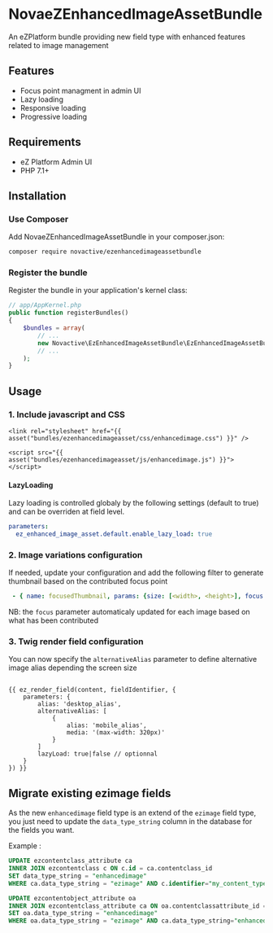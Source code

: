 # NovaeZEnhancedImageAssetBundle

An eZPlatform bundle providing new field type with enhanced features related to image management

## Features

- Focus point managment in admin UI
- Lazy loading
- Responsive loading
- Progressive loading

## Requirements

- eZ Platform Admin UI
- PHP 7.1+

## Installation

### Use Composer

Add NovaeZEnhancedImageAssetBundle in your composer.json:

```bash
composer require novactive/ezenhancedimageassetbundle
```

### Register the bundle

Register the bundle in your application's kernel class:

```php
// app/AppKernel.php
public function registerBundles()
{
    $bundles = array(
        // ...
        new Novactive\EzEnhancedImageAssetBundle\EzEnhancedImageAssetBundle(),
        // ...
    );
}
```
## Usage
### 1. Include javascript and CSS

```twig
<link rel="stylesheet" href="{{ asset("bundles/ezenhancedimageasset/css/enhancedimage.css") }}" />
```
 
```twig
<script src="{{ asset("bundles/ezenhancedimageasset/js/enhancedimage.js") }}"></script>
```
#### LazyLoading
Lazy loading is controlled globaly by the following settings (default to true) and can be overriden at field level.

```yaml
parameters: 
  ez_enhanced_image_asset.default.enable_lazy_load: true
```

### 2. Image variations configuration

If needed, update your configuration and add the following filter to generate thumbnail based on the contributed focus point 
```yaml
 - { name: focusedThumbnail, params: {size: [<width>, <height>], focus: [0, 0]} }
```
NB: the `focus` parameter automaticaly updated for each image based on what has been contributed

### 3. Twig render field configuration

You can now specify the `alternativeAlias` parameter to define alternative image alias depending the screen size

```twig

{{ ez_render_field(content, fieldIdentifier, {
    parameters: {
        alias: 'desktop_alias',
        alternativeAlias: [
            {
                alias: 'mobile_alias',
                media: '(max-width: 320px)'
            }
        ]
        lazyLoad: true|false // optionnal
    }
}) }}
```

## Migrate existing ezimage fields

As the new `enhancedimage` field type is an extend of the `ezimage` field type, you just need to update the `data_type_string` column in the database for the fields you want.

Example :
```sql
UPDATE ezcontentclass_attribute ca
INNER JOIN ezcontentclass c ON c.id = ca.contentclass_id
SET data_type_string = "enhancedimage"
WHERE ca.data_type_string = "ezimage" AND c.identifier="my_content_type" AND ca.identifier="my_field_identifier";

UPDATE ezcontentobject_attribute oa
INNER JOIN ezcontentclass_attribute ca ON oa.contentclassattribute_id = ca.id
SET oa.data_type_string = "enhancedimage"
WHERE oa.data_type_string = "ezimage" AND ca.data_type_string="enhancedimage";
```

